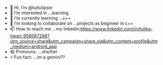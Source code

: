- 👋 Hi, I’m @tultulipsie
- 👀 I’m interested in ...learning
- 🌱 I’m currently learning ...c++
- 💞️ I’m looking to collaborate on ...projects as begineer in c++
- 📫 How to reach me ...my linkedin;https://www.linkedin.com/in/tulika-tiwari-958087298?utm_source=share&utm_campaign=share_via&utm_content=profile&utm_medium=android_app
- 😄 Pronouns: ...she/her
- ⚡ Fun fact: ...im a gemini??

<!---
tultulipsie/tultulipsie is a ✨ special ✨ repository because its `README.md` (this file) appears on your GitHub profile.
You can click the Preview link to take a look at your changes.
--->
